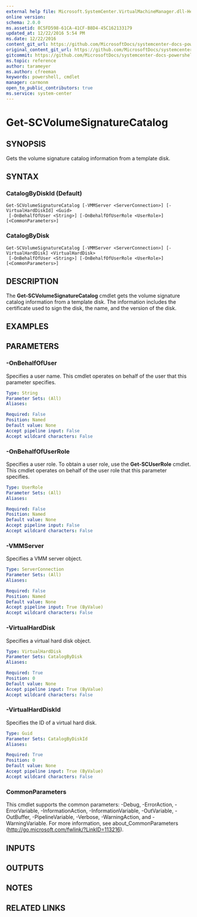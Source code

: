 ```yaml
---
external help file: Microsoft.SystemCenter.VirtualMachineManager.dll-Help.xml
online version: 
schema: 2.0.0
ms.assetid: 8C5FD598-61CA-41CF-B8D4-45C162133179
updated_at: 12/22/2016 5:54 PM
ms.date: 12/22/2016
content_git_url: https://github.com/MicrosoftDocs/systemcenter-docs-powershell/blob/master/systemcenter-cmdlets/SystemCenter2016/VirtualMachineManager/vlatest/Get-SCVolumeSignatureCatalog.md
original_content_git_url: https://github.com/MicrosoftDocs/systemcenter-docs-powershell/blob/master/systemcenter-cmdlets/SystemCenter2016/VirtualMachineManager/vlatest/Get-SCVolumeSignatureCatalog.md
gitcommit: https://github.com/MicrosoftDocs/systemcenter-docs-powershell/blob/17c3a51bd892aad46c731d9f381f0704b4815004/systemcenter-cmdlets/SystemCenter2016/VirtualMachineManager/vlatest/Get-SCVolumeSignatureCatalog.md
ms.topic: reference
author: tarameyer
ms.author: cfreeman
keywords: powershell, cmdlet
manager: carmonm
open_to_public_contributors: true
ms.service: system-center
---
```


# Get-SCVolumeSignatureCatalog

## SYNOPSIS
Gets the volume signature catalog information from a template disk.

## SYNTAX

### CatalogByDiskId (Default)
```
Get-SCVolumeSignatureCatalog [-VMMServer <ServerConnection>] [-VirtualHardDiskId] <Guid>
 [-OnBehalfOfUser <String>] [-OnBehalfOfUserRole <UserRole>] [<CommonParameters>]
```

### CatalogByDisk
```
Get-SCVolumeSignatureCatalog [-VMMServer <ServerConnection>] [-VirtualHardDisk] <VirtualHardDisk>
 [-OnBehalfOfUser <String>] [-OnBehalfOfUserRole <UserRole>] [<CommonParameters>]
```

## DESCRIPTION
The **Get-SCVolumeSignatureCatalog** cmdlet gets the volume signature catalog information from a template disk.
The information includes the certificate used to sign the disk, the name, and the version of the disk.

## EXAMPLES


## PARAMETERS

### -OnBehalfOfUser
Specifies a user name.
This cmdlet operates on behalf of the user that this parameter specifies.

```yaml
Type: String
Parameter Sets: (All)
Aliases: 

Required: False
Position: Named
Default value: None
Accept pipeline input: False
Accept wildcard characters: False
```

### -OnBehalfOfUserRole
Specifies a user role.
To obtain a user role, use the **Get-SCUserRole** cmdlet.
This cmdlet operates on behalf of the user role that this parameter specifies.

```yaml
Type: UserRole
Parameter Sets: (All)
Aliases: 

Required: False
Position: Named
Default value: None
Accept pipeline input: False
Accept wildcard characters: False
```

### -VMMServer
Specifies a VMM server object.

```yaml
Type: ServerConnection
Parameter Sets: (All)
Aliases: 

Required: False
Position: Named
Default value: None
Accept pipeline input: True (ByValue)
Accept wildcard characters: False
```

### -VirtualHardDisk
Specifies a virtual hard disk object.

```yaml
Type: VirtualHardDisk
Parameter Sets: CatalogByDisk
Aliases: 

Required: True
Position: 0
Default value: None
Accept pipeline input: True (ByValue)
Accept wildcard characters: False
```

### -VirtualHardDiskId
Specifies the ID of a virtual hard disk.

```yaml
Type: Guid
Parameter Sets: CatalogByDiskId
Aliases: 

Required: True
Position: 0
Default value: None
Accept pipeline input: True (ByValue)
Accept wildcard characters: False
```

### CommonParameters
This cmdlet supports the common parameters: -Debug, -ErrorAction, -ErrorVariable, -InformationAction, -InformationVariable, -OutVariable, -OutBuffer, -PipelineVariable, -Verbose, -WarningAction, and -WarningVariable. For more information, see about_CommonParameters (http://go.microsoft.com/fwlink/?LinkID=113216).

## INPUTS

## OUTPUTS

## NOTES

## RELATED LINKS

